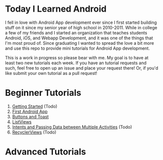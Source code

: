 # Today I Learned Android
I fell in love with Android App development ever since I first started building stuff on it since my senior year of high school in 2010-2011. While in college a few of my friends and I started an organization that teaches students Android, iOS, and Webapp Development, and it was one of the things that I'm most proud of. Since graduating I wanted to spread the love a bit more and use this repo to provide mini tutorials for Android App development.


This is a work in progress so please bear with me. My goal is to have at least two new tutorials each week. If you have an tutorial requests and such, feel free to open up an issue and place your request there! Or, if you'd like submit your own tutorial as a pull request!

# Beginner Tutorials
1. [Getting Started](gettingStarted/README.md) (Todo)
2. [First Android App](firstAndroidApp/README.md)
3. [Buttons and Toast](buttonsAndToast/README.md)
4. [ListViews](listViews/README.md)
5. [Intents and Passing Data between Multiple Activities](intentsPassingDataMultipleActivities/README.md) (Todo)
6. [RecyclerViews](recyclerViews/README.md) (Todo)

# Advanced Tutorials
